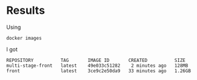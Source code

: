 # Results

Using 
```
docker images
```
I got

```
REPOSITORY          TAG       IMAGE ID       CREATED          SIZE
multi-stage-front   latest    49e033c51282    2 minutes ago   128MB
front               latest    3ce9c2e50da9   33 minutes ago   1.26GB
```
